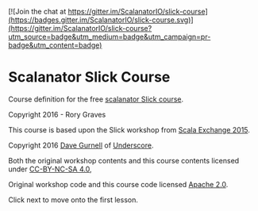 [![Join the chat at https://gitter.im/ScalanatorIO/slick-course](https://badges.gitter.im/ScalanatorIO/slick-course.svg)](https://gitter.im/ScalanatorIO/slick-course?utm_source=badge&utm_medium=badge&utm_campaign=pr-badge&utm_content=badge)

Scalanator Slick Course
======================================

Course definition for the free [scalanator Slick course](https://www.scalanator.io).

Copyright 2016 - Rory Graves

This course is based upon the Slick workshop from [Scala Exchange 2015].

Copyright 2016 [Dave Gurnell] of [Underscore].

Both the original workshop contents and this course contents licensed under [CC-BY-NC-SA 4.0],

Original workshop code and this course code licensed [Apache 2.0].

Click next to move onto the first lesson.

[Essential Slick]: http://underscore.io/books/essential-slick
[Scala Exchange 2015]: http://scala.exchange
[Dave Gurnell]: http://davegurnell.com
[Underscore]: http://underscore.io
[CC-BY-NC-SA 4.0]: http://creativecommons.org/licenses/by-nc-sa/4.0/
[Apache 2.0]: http://www.apache.org/licenses/LICENSE-2.0
[Underscore newsletter]: http://underscore.io/newsletter.html
[Github repository]: https://github.com/ScalanatorIO/slick-course
[Gitter channel]: https://gitter.im/ScalanatorIO/slick-course

